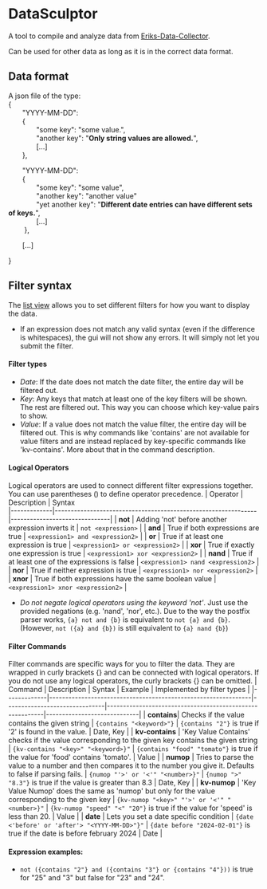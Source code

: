 # DataSculptor

A tool to compile and analyze data from [Eriks-Data-Collector](https://github.com/ErikSeewald/Eriks-Data-Collector).


Can be used for other data as long as it is in the correct data format.

## Data format

A json file of the type:\
{\
  &emsp;&emsp;"YYYY-MM-DD": \
  &emsp;&emsp;{\
    &emsp;&emsp;&emsp;&emsp;"some key": "some value.",\
    &emsp;&emsp;&emsp;&emsp;"another key": "**Only string values are allowed.**",\
    &emsp;&emsp;&emsp;&emsp;[...]\
  &emsp;&emsp;},

  &emsp;&emsp;"YYYY-MM-DD": \
  &emsp;&emsp;{\
      &emsp;&emsp;&emsp;&emsp;"some key": "some value",\
      &emsp;&emsp;&emsp;&emsp;"another key": "another value"\
      &emsp;&emsp;&emsp;&emsp;"yet another key": "**Different date entries can have different sets of keys.**",\
      &emsp;&emsp;&emsp;&emsp;[...]\
 &emsp; &emsp;},

  &emsp;&emsp;[...]

}

## Filter syntax
The [list view](/data_sculptor/src/gui/views/list) allows you to set different filters for how you want to display the data.

- If an expression does not match any valid syntax (even if the difference is whitespaces), the gui will not show any errors. It will simply not let you submit the filter.

#### Filter types
- *Date*: If the date does not match the date filter, the entire day will be filtered out.
- *Key*: Any keys that match at least one of the key filters will be shown. The rest are filtered out. This way you can choose which key-value pairs to show.
- *Value*: If a value does not match the value filter, the entire day will be filtered out. This is why commands like 'contains' are not available for value filters and are instead replaced by key-specific commands like 'kv-contains'. More about that in the command description.

#### Logical Operators
Logical operators are used to connect different filter expressions together. You can use parentheses () to define operator precedence.
| Operator     | Description                                                   | Syntax                        
|-------------|---------------------------------------------------------------|-------------------------------|
| **not**     | Adding 'not' before another expression inverts it | `not <expression>`              |
| **and**     | True if both expressions are true | `<expression1> and <expression2>`              |
| **or**     | True if at least one expression is true | `<expression1> or <expression2>`              |
| **xor**     | True if exactly one expression is true | `<expression1> xor <expression2>`              |
| **nand**     | True if at least one of the expressions is false | `<expression1> nand <expression2>`              |
| **nor**     | True if neither expression is true | `<expression1> nor <expression2>`              |
| **xnor**     | True if both expressions have the same boolean value | `<expression1> xnor <expression2>`              |

- *Do not negate logical operators using the keyword 'not'*. Just use the provided negations (e.g. 'nand', 'nor', etc.). Due to the way the postfix parser works, `{a} not and {b}` is equivalent to `not {a} and {b}`. (However, `not ({a} and {b})` is still equivalent to `{a} nand {b}`)

#### Filter Commands
Filter commands are specific ways for you to filter the data. They are wrapped in curly brackets {} and can be connected with logical operators. If you do not use any logical operators, the curly brackets {} can be omitted.
| Command     | Description                                                   | Syntax                        | Example                                                  | Implemented by filter types |
|-------------|---------------------------------------------------------------|-------------------------------|----------------------------------------------------------|-----------------------------|
| **contains**| Checks if the value contains the given string                 | `{contains "<keyword>"}`       | `{contains "2"}` is true if '2' is found in the value.     | Date, Key                   |
| **kv-contains** | 'Key Value Contains' checks if the value corresponding to the given key contains the given string | `{kv-contains "<key>" "<keyword>}"` | `{contains "food" "tomato"}` is true if the value for 'food' contains 'tomato'. | Value             |
| **numop** | Tries to parse the value to a number and then compares it to the number you give it. Defaults to false if parsing fails. | `{numop "'>' or '<'" "<number>}"` | `{numop ">" "8.3"}` is true if the value is greater than 8.3 | Date, Key             |
| **kv-numop** | 'Key Value Numop' does the same as 'numop' but only for the value corresponding to the given key | `{kv-numop "<key>" "'>' or '<'" "<number>}"` | `{kv-numop "speed" "<" "20"}` is true if the value for 'speed' is less than 20. | Value             |
| **date** | Lets you set a date specific condition | `{date <'before' or 'after'> "<YYYY-MM-DD>"}"` | `{date before "2024-02-01"}` is true if the date is before february 2024 | Date             |


#### Expression examples:
- `not ({contains "2"} and ({contains "3"} or {contains "4"}))` is true for "25" and "3" but false for "23" and "24".
